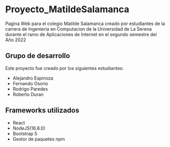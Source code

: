 # Proyecto_MatildeSalamanca

Pagina Web para el colegio Matilde Salamanca creado por estudiantes de la carrera de Ingenieria en Computacion de la Universidad de La Serena durante el ramo de Aplicaciones de Internet en el segundo semestre del Año 2022

## Grupo de desarrollo

Este proyecto fue creado por los siguientes estudiantes:

- Alejandro Espinoza
- Fernando Osorio
- Rodrigo Paredes 
- Roberto Duran


## Frameworks utilizados

- React
- NodeJS(16.8.0)
- Bootstrap 5
- Gestor de paquetes npm

